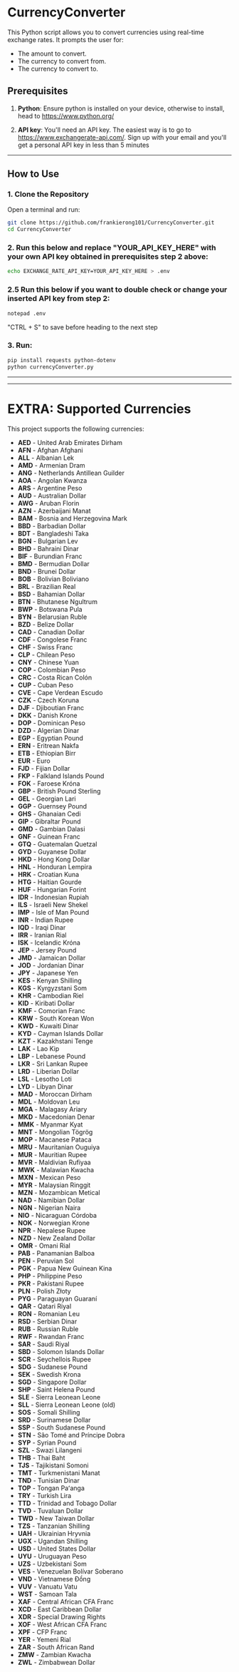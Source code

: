 # CurrencyConverter

This Python script allows you to convert currencies using real-time exchange rates. It prompts the user for:
- The amount to convert.
- The currency to convert from.
- The currency to convert to.
  
## Prerequisites

1. **Python**: Ensure python is installed on your device, otherwise to install, head to https://www.python.org/

2. **API key**: You'll need an API key. The easiest way is to go to https://www.exchangerate-api.com/. Sign up with your email and you'll get a personal API key in less than 5 minutes

---

## How to Use  

### 1. Clone the Repository  
Open a terminal and run:  

```sh
git clone https://github.com/frankierong101/CurrencyConverter.git
cd CurrencyConverter
```

### 2. Run this below and replace "YOUR_API_KEY_HERE" with your own API key obtained in prerequisites step 2 above:
```sh
echo EXCHANGE_RATE_API_KEY=YOUR_API_KEY_HERE > .env

```
### 2.5 Run this below if you want to double check or change your inserted API key from step 2:
```sh
notepad .env
```
"CTRL + S" to save before heading to the next step

### 3. Run:
```sh
pip install requests python-dotenv
python currencyConverter.py
```

---
---
# EXTRA: Supported Currencies

This project supports the following currencies:

- **AED** - United Arab Emirates Dirham
- **AFN** - Afghan Afghani
- **ALL** - Albanian Lek
- **AMD** - Armenian Dram
- **ANG** - Netherlands Antillean Guilder
- **AOA** - Angolan Kwanza
- **ARS** - Argentine Peso
- **AUD** - Australian Dollar
- **AWG** - Aruban Florin
- **AZN** - Azerbaijani Manat
- **BAM** - Bosnia and Herzegovina Mark
- **BBD** - Barbadian Dollar
- **BDT** - Bangladeshi Taka
- **BGN** - Bulgarian Lev
- **BHD** - Bahraini Dinar
- **BIF** - Burundian Franc
- **BMD** - Bermudian Dollar
- **BND** - Brunei Dollar
- **BOB** - Bolivian Boliviano
- **BRL** - Brazilian Real
- **BSD** - Bahamian Dollar
- **BTN** - Bhutanese Ngultrum
- **BWP** - Botswana Pula
- **BYN** - Belarusian Ruble
- **BZD** - Belize Dollar
- **CAD** - Canadian Dollar
- **CDF** - Congolese Franc
- **CHF** - Swiss Franc
- **CLP** - Chilean Peso
- **CNY** - Chinese Yuan
- **COP** - Colombian Peso
- **CRC** - Costa Rican Colón
- **CUP** - Cuban Peso
- **CVE** - Cape Verdean Escudo
- **CZK** - Czech Koruna
- **DJF** - Djiboutian Franc
- **DKK** - Danish Krone
- **DOP** - Dominican Peso
- **DZD** - Algerian Dinar
- **EGP** - Egyptian Pound
- **ERN** - Eritrean Nakfa
- **ETB** - Ethiopian Birr
- **EUR** - Euro
- **FJD** - Fijian Dollar
- **FKP** - Falkland Islands Pound
- **FOK** - Faroese Króna
- **GBP** - British Pound Sterling
- **GEL** - Georgian Lari
- **GGP** - Guernsey Pound
- **GHS** - Ghanaian Cedi
- **GIP** - Gibraltar Pound
- **GMD** - Gambian Dalasi
- **GNF** - Guinean Franc
- **GTQ** - Guatemalan Quetzal
- **GYD** - Guyanese Dollar
- **HKD** - Hong Kong Dollar
- **HNL** - Honduran Lempira
- **HRK** - Croatian Kuna
- **HTG** - Haitian Gourde
- **HUF** - Hungarian Forint
- **IDR** - Indonesian Rupiah
- **ILS** - Israeli New Shekel
- **IMP** - Isle of Man Pound
- **INR** - Indian Rupee
- **IQD** - Iraqi Dinar
- **IRR** - Iranian Rial
- **ISK** - Icelandic Króna
- **JEP** - Jersey Pound
- **JMD** - Jamaican Dollar
- **JOD** - Jordanian Dinar
- **JPY** - Japanese Yen
- **KES** - Kenyan Shilling
- **KGS** - Kyrgyzstani Som
- **KHR** - Cambodian Riel
- **KID** - Kiribati Dollar
- **KMF** - Comorian Franc
- **KRW** - South Korean Won
- **KWD** - Kuwaiti Dinar
- **KYD** - Cayman Islands Dollar
- **KZT** - Kazakhstani Tenge
- **LAK** - Lao Kip
- **LBP** - Lebanese Pound
- **LKR** - Sri Lankan Rupee
- **LRD** - Liberian Dollar
- **LSL** - Lesotho Loti
- **LYD** - Libyan Dinar
- **MAD** - Moroccan Dirham
- **MDL** - Moldovan Leu
- **MGA** - Malagasy Ariary
- **MKD** - Macedonian Denar
- **MMK** - Myanmar Kyat
- **MNT** - Mongolian Tögrög
- **MOP** - Macanese Pataca
- **MRU** - Mauritanian Ouguiya
- **MUR** - Mauritian Rupee
- **MVR** - Maldivian Rufiyaa
- **MWK** - Malawian Kwacha
- **MXN** - Mexican Peso
- **MYR** - Malaysian Ringgit
- **MZN** - Mozambican Metical
- **NAD** - Namibian Dollar
- **NGN** - Nigerian Naira
- **NIO** - Nicaraguan Córdoba
- **NOK** - Norwegian Krone
- **NPR** - Nepalese Rupee
- **NZD** - New Zealand Dollar
- **OMR** - Omani Rial
- **PAB** - Panamanian Balboa
- **PEN** - Peruvian Sol
- **PGK** - Papua New Guinean Kina
- **PHP** - Philippine Peso
- **PKR** - Pakistani Rupee
- **PLN** - Polish Złoty
- **PYG** - Paraguayan Guaraní
- **QAR** - Qatari Riyal
- **RON** - Romanian Leu
- **RSD** - Serbian Dinar
- **RUB** - Russian Ruble
- **RWF** - Rwandan Franc
- **SAR** - Saudi Riyal
- **SBD** - Solomon Islands Dollar
- **SCR** - Seychellois Rupee
- **SDG** - Sudanese Pound
- **SEK** - Swedish Krona
- **SGD** - Singapore Dollar
- **SHP** - Saint Helena Pound
- **SLE** - Sierra Leonean Leone
- **SLL** - Sierra Leonean Leone (old)
- **SOS** - Somali Shilling
- **SRD** - Surinamese Dollar
- **SSP** - South Sudanese Pound
- **STN** - São Tomé and Príncipe Dobra
- **SYP** - Syrian Pound
- **SZL** - Swazi Lilangeni
- **THB** - Thai Baht
- **TJS** - Tajikistani Somoni
- **TMT** - Turkmenistani Manat
- **TND** - Tunisian Dinar
- **TOP** - Tongan Paʻanga
- **TRY** - Turkish Lira
- **TTD** - Trinidad and Tobago Dollar
- **TVD** - Tuvaluan Dollar
- **TWD** - New Taiwan Dollar
- **TZS** - Tanzanian Shilling
- **UAH** - Ukrainian Hryvnia
- **UGX** - Ugandan Shilling
- **USD** - United States Dollar
- **UYU** - Uruguayan Peso
- **UZS** - Uzbekistani Som
- **VES** - Venezuelan Bolívar Soberano
- **VND** - Vietnamese Đồng
- **VUV** - Vanuatu Vatu
- **WST** - Samoan Tala
- **XAF** - Central African CFA Franc
- **XCD** - East Caribbean Dollar
- **XDR** - Special Drawing Rights
- **XOF** - West African CFA Franc
- **XPF** - CFP Franc
- **YER** - Yemeni Rial
- **ZAR** - South African Rand
- **ZMW** - Zambian Kwacha
- **ZWL** - Zimbabwean Dollar
